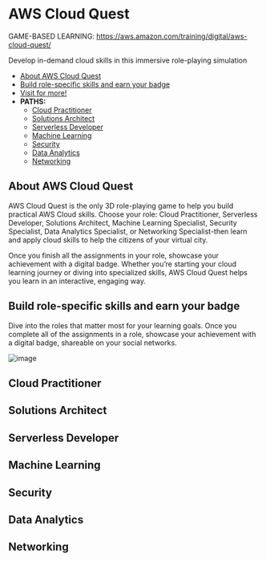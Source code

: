 # AWS Cloud Quest
GAME-BASED LEARNING: https://aws.amazon.com/training/digital/aws-cloud-quest/

Develop in-demand cloud skills in this immersive role-playing simulation

- [About AWS Cloud Quest](https://github.com/h4md153v63n/CloudSec/blob/main/08_AWS%20Cloud%20Quest/README.md#about-aws-cloud-quest)
- [Build role-specific skills and earn your badge](https://github.com/h4md153v63n/CloudSec/blob/main/08_AWS%20Cloud%20Quest/README.md#build-role-specific-skills-and-earn-your-badge)
- [Visit for more!](https://aws.amazon.com/training/digital/aws-cloud-quest/)
- **PATHS:**
  - [Cloud Practitioner](https://github.com/h4md153v63n/CloudSec/blob/main/08_AWS%20Cloud%20Quest/README.md#cloud-practitioner)
  - [Solutions Architect](https://github.com/h4md153v63n/CloudSec/blob/main/08_AWS%20Cloud%20Quest/README.md#solutions-architect)
  - [Serverless Developer](https://github.com/h4md153v63n/CloudSec/blob/main/08_AWS%20Cloud%20Quest/README.md#serverless-developer)
  - [Machine Learning](https://github.com/h4md153v63n/CloudSec/blob/main/08_AWS%20Cloud%20Quest/README.md#machine-learning)
  - [Security](https://github.com/h4md153v63n/CloudSec/blob/main/08_AWS%20Cloud%20Quest/README.md#security)
  - [Data Analytics](https://github.com/h4md153v63n/CloudSec/blob/main/08_AWS%20Cloud%20Quest/README.md#data-analytics)
  - [Networking](https://github.com/h4md153v63n/CloudSec/blob/main/08_AWS%20Cloud%20Quest/README.md#networking)
  

## About AWS Cloud Quest
AWS Cloud Quest is the only 3D role-playing game to help you build practical AWS Cloud skills. Choose your role: Cloud Practitioner, Serverless Developer, Solutions Architect, Machine Learning Specialist, Security Specialist, Data Analytics Specialist, or Networking Specialist-then learn and apply cloud skills to help the citizens of your virtual city.

Once you finish all the assignments in your role, showcase your achievement with a digital badge. Whether you’re starting your cloud learning journey or diving into specialized skills, AWS Cloud Quest helps you learn in an interactive, engaging way.


## Build role-specific skills and earn your badge
Dive into the roles that matter most for your learning goals. Once you complete all of the assignments in a role, showcase your achievement with a digital badge, shareable on your social networks. 

![image](https://github.com/h4md153v63n/CloudSec/assets/5091265/e2f1dc93-bd1f-47d6-898b-40b5649d8328)


## Cloud Practitioner



## Solutions Architect



## Serverless Developer



## Machine Learning



## Security



## Data Analytics



## Networking



